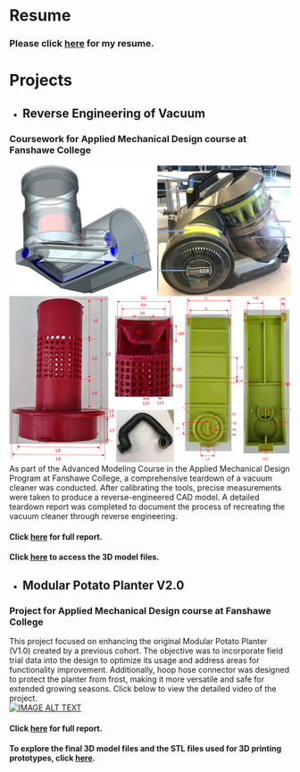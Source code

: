 # Resume
<!-- ### Please click [here](Resume.md){: .btn .btn-primary } for my resume. -->
 ### Please click [here](https://docs.google.com/viewer?url=https://raw.githubusercontent.com/rnmech/CAD/main/docs/Ramakrishnan_Git_Resume.pdf) for my resume.
 
# Projects

- ## Reverse Engineering of Vacuum
### Coursework for Applied Mechanical Design course at Fanshawe College
![Vacuum Dismantled](Images/Reverse_Engineering.png)  
As part of the Advanced Modeling Course in the Applied Mechanical Design Program at Fanshawe College, a comprehensive teardown of a vacuum cleaner was conducted. After calibrating the tools, precise measurements were taken to produce a reverse-engineered CAD model. A detailed teardown report was completed to document the process of recreating the vacuum cleaner through reverse engineering. 
#### Click [here](https://docs.google.com/viewer?url=https://raw.githubusercontent.com/rnmech/Reverse_Engineering/main/Reverse_Engineering_Report.pdf) for full report.
#### Click [here](https://github.com/rnmech/Reverse_Engineering.git) to access the 3D model files.
- ## Modular Potato Planter V2.0
### Project for Applied Mechanical Design course at Fanshawe College  
This project focused on enhancing the original Modular Potato Planter (V1.0) created by a previous cohort. The objective was to incorporate field trial data into the design to optimize its usage and address areas for functionality improvement. Additionally, hoop hose connector was designed to protect the planter from frost, making it more versatile and safe for extended growing seasons.
Click below to view the detailed video of the project.  
[![IMAGE ALT TEXT](https://img.youtube.com/vi/kTgNhmcegps/0.jpg)](https://www.youtube.com/watch?v=kTgNhmcegps)  
#### Click [here](https://docs.google.com/viewer?url=https://raw.githubusercontent.com/rnmech/Fanshawe_AMD_Project/main/Report/05DEC2021_MGMT_6102_Project_Report_Team_1_Modular_Potato_Planter_V_2_0.pdf) for full report.
#### To explore the final 3D model files and the STL files used for 3D printing prototypes, click [here](https://github.com/rnmech/Fanshawe_AMD_Project.git).

<!-- [Link to New Page](Resume.md){: .btn .btn-primary }-->
